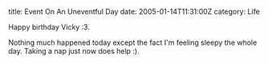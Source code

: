 title: Event On An Uneventful Day
date: 2005-01-14T11:31:00Z
category: Life

Happy birthday Vicky :3.

Nothing much happened today except the fact I'm feeling sleepy the whole day. Taking a nap just now does help :).
